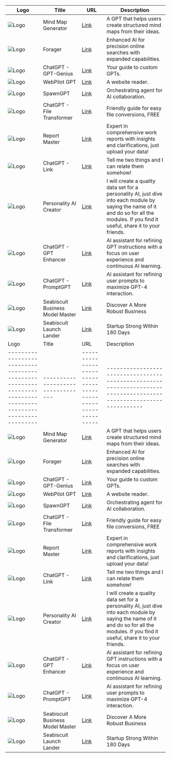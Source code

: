 | Logo                                                                                                         | Title                             | URL                                                          | Description                                                                                                       |
| ------------------------------------------------------------------------------------------------------------ | --------------------------------- | ------------------------------------------------------------ | ----------------------------------------------------------------------------------------------------------------- |
| ![Logo](https://files.oaiusercontent.com/file-IQxBqpaTqox6nCS1VMILQjRX?se=2123-10-23T11%3A09%3A00Z&sp=r&sv=2021-08-06&sr=b&rscc=max-age%3D31536000%2C%20immutable&rscd=attachment%3B%20filename%3D20231116-100128.jpg&sig=Y1%2BZu5/6x1RF929lXuVHu0RcsPjlJS9JyUoX52aOz%2BM%3D) | Mind Map Generator                | [Link](https://chat.openai.com/g/g-XpOL64iRH-mind-map-generator) | A GPT that helps users create structured mind maps from their ideas.                                             |
| ![Logo](https://files.oaiusercontent.com/file-VzoNkrjhiqUxn2mGsYktu4ep?se=2123-10-19T14%3A12%3A21Z&sp=r&sv=2021-08-06&sr=b&rscc=max-age%3D31536000%2C%20immutable&rscd=attachment%3B%20filename%3D0e01c800-b460-47af-abc9-becdd55d838b.png&sig=qSidDnLKvyDuQ%2B%2B2qHod8drxKMQ9AD9GJpZT5P1D298%3D)      | Forager                           | [Link](https://chat.openai.com/g/g-yMn1RH7Rt-forager)         | Enhanced AI for precision online searches with expanded capabilities.                                           |
| ![Logo](https://files.oaiusercontent.com/file-5OleGm3v3wwfji9rAw0wGcu7?se=2123-10-17T05%3A08%3A19Z&sp=r&sv=2021-08-06&sr=b&rscc=max-age%3D31536000%2C%20immutable&rscd=attachment%3B%20filename%3D9644b1d8-5076-42c7-baca-38a4f2450d56.png&sig=uyIPt/VzOxHIqIFWMoWXo%2Bt%2B4eEhu0xNVZ%2BeiKPqQqA%3D) | ChatGPT - GPT-Genius              | [Link](https://chat.openai.com/g/g-2z2mDEeZ2-gpt-genius)    | Your guide to custom GPTs.                                                                                       |
| ![Logo](https://files.oaiusercontent.com/file-EtMIyywb1kca8KcaZZpVvZXv?se=2123-10-23T19%3A56%3A11Z&sp=r&sv=2021-08-06&sr=b&rscc=max-age%3D31536000%2C%20immutable&rscd=attachment%3B%20filename%3DDALL%25C2%25B7E%25202023-11-15%252021.57.25%2520-%2520An%2520image%2520of%2520a%2520wizard%2520in%2520a%2520dark%2520blue%2520robe%2520with%2520silver%2520star%2520patterns%252C%2520standing%2520on%2520a%2520podium%252C%2520conducting%2520a%2520futuristic%2520orchestra%2520with%2520holographic%2520instrumen.png&sig=tyzB5yqkhQROmqWp%2BuHlXRfXlCClHy%2BMbe/HJd31KpY%3D)  | WebPilot GPT                     | [Link](https://chat.openai.com/g/g-ATOVBEOSz-webpilot-gpt)   | A website reader.                                                                                                 |
| ![Logo](https://images.spr.so/cdn-cgi/imagedelivery/j42No7y-dcokJuNgXeA0ig/9b6f80e0-3f14-4f11-a272-40498c76da6c/chatgpt-share-og.49cbbffe/w=3840,quality=80)          | SpawnGPT                          | [Link](https://chat.openai.com/g/g-XdTwXQ9R6-spawngpt)      | Orchestrating agent for AI collaboration.                                                                         |
| ![Logo](https://files.oaiusercontent.com/file-ZuuGfSnvZG8xQhoeCKo15nXq?se=2123-10-17T22%3A52%3A59Z&sp=r&sv=2021-08-06&sr=b&rscc=max-age%3D31536000%2C%20immutable&rscd=attachment%3B%20filename%3D8228cadf-68a1-489f-9278-7767d5915e6e.png&sig=r0cRC%2BW/WG0eZ28j%2B50PanNn1MiWqeZ05cMK3cqd104%3D)       | ChatGPT - File Transformer        | [Link](https://chat.openai.com/g/g-2DxXCnuoX-file-transformer) | Friendly guide for easy file conversions, FREE                                                                   |
| ![Logo](https://files.oaiusercontent.com/file-UnCav3wqpAqpR3Tc4XxhYWDQ?se=2123-10-22T15%3A40%3A12Z&sp=r&sv=2021-08-06&sr=b&rscc=max-age%3D31536000%2C%20immutable&rscd=attachment%3B%20filename%3D838f8d4d-9b96-42dd-9d72-f1f772e90844.png&sig=Ss7muyliqNHZm4/Wu6bVK/J100UaMZQAyaY/x89Fm1w%3D)  | Report Master                      | [Link](https://chat.openai.com/g/g-Lfbhj73Ee-report-master) | Expert in comprehensive work reports with insights and clarifications, just upload your data!                   |
| ![Logo](https://files.oaiusercontent.com/file-H6pkFBUK0YXxByxQfK7eCain?se=2123-10-20T07%3A50%3A27Z&sp=r&sv=2021-08-06&sr=b&rscc=max-age%3D31536000%2C%20immutable&rscd=attachment%3B%20filename%3Db351c50b-d631-404c-86cd-45656e1dfb25.png&sig=XndGRPBS27cEZfW0VL/PRv9GrCBH4jPMvUIJZLUfuDk%3D)           | ChatGPT - Link                    | [Link](https://chat.openai.com/g/g-3bxChvw71-link)           | Tell me two things and I can relate them somehow!                                                                 |
| ![Logo](https://files.oaiusercontent.com/file-190aAMwKUVL9GWk9o3PdRsVk?se=2123-10-20T00%3A02%3A18Z&sp=r&sv=2021-08-06&sr=b&rscc=max-age%3D31536000%2C%20immutable&rscd=attachment%3B%20filename%3Df3cbe216-bfe9-4935-ac56-5f25bd97880a.png&sig=A4/asqSg9SJAtHwJKkplTxuuFK4H142Fq6DHLTuP51Y%3D)  | Personality AI Creator             | [Link](https://chat.openai.com/g/g-5Py8sPmwG-personality-ai-creator) | I will create a quality data set for a personality AI, just dive into each module by saying the name of it and do so for all the modules. If you find it useful, share it to your friends. |
| ![Logo](https://files.oaiusercontent.com/file-elCzS6VmAH0713NT3LzccGud?se=2123-10-19T00%3A46%3A11Z&sp=r&sv=2021-08-06&sr=b&rscc=max-age%3D31536000%2C%20immutable&rscd=attachment%3B%20filename%3Dca19c20e-5102-405c-acc2-29caa6ebe2c8.png&sig=sjaA1ZOchl1Okzk17vaOYmHVHwxDX3uXT524z6nY6eI%3D) | ChatGPT - GPT Enhancer            | [Link](https://chat.openai.com/g/g-fQ6GAANfi-gpt-enhancer)    | AI assistant for refining GPT instructions with a focus on user experience and continuous AI learning.         |
| ![Logo](https://files.oaiusercontent.com/file-aukF4Rae9T7YVOy5Px46QZhI?se=2123-10-17T10%3A44%3A20Z&sp=r&sv=2021-08-06&sr=b&rscc=max-age%3D31536000%2C%20immutable&rscd=attachment%3B%20filename%3D2c2cc951-b044-4013-90af-6449f3fc49f7.png&sig=fikeuIqnuiLOI0d1Qjt09PKMOV%2BJ//zbQKF%2BEeJ5yDw%3D) | ChatGPT - PromptGPT               | [Link](https://chat.openai.com/g/g-p0jlP3Tcq-promptgpt)      | AI assistant for refining user prompts to maximize GPT-4 interaction.                                             |
| ![Logo](https://files.oaiusercontent.com/file-2ddaEiTNEpXY8mWU4PwXRDmS?se=2123-10-17T18%3A05%3A02Z&sp=r&sv=2021-08-06&sr=b&rscc=max-age%3D31536000%2C%20immutable&rscd=attachment%3B%20filename%3Da8ba3c4e-e0a1-47c2-8a65-f6375620cde0.png&sig=iCJj7N6asByCunuECAksbxxc2sSM7ea3RriXaiE0caI%3D)  | Seabiscuit Business Model Master  | [Link](https://chat.openai.com/g/g-nsTplEvN8-seabiscuit-business-model-master) | Discover A More Robust Business                                                                                  |
| ![Logo](https://files.oaiusercontent.com/file-Xxuh6lc50uAIWd9d6TaEJqmO?se=2123-10-18T09%3A13%3A02Z&sp=r&sv=2021-08-06&sr=b&rscc=max-age%3D31536000%2C%20immutable&rscd=attachment%3B%20filename%3Dbdd1d6c1-d088-43f3-b755-132d69ef683b.png&sig=ZlMrOHx7lTpXXlvWy2W0jDtBVdTbBzAxawUOW9esNr8%3D)  | Seabiscuit Launch Lander           | [Link](https://chat.openai.com/g/g-t2p04OE3K-seabiscuit-launch-lander) | Startup Strong Within 180 Days                                                                                   |
| Logo                                                                                                         | Title                             | URL                                                          | Description                                                                                                       |
| ------------------------------------------------------------------------------------------------------------ | --------------------------------- | ------------------------------------------------------------ | ----------------------------------------------------------------------------------------------------------------- |
| ![Logo](https://files.oaiusercontent.com/file-IQxBqpaTqox6nCS1VMILQjRX?se=2123-10-23T11%3A09%3A00Z&sp=r&sv=2021-08-06&sr=b&rscc=max-age%3D31536000%2C%20immutable&rscd=attachment%3B%20filename%3D20231116-100128.jpg&sig=Y1%2BZu5/6x1RF929lXuVHu0RcsPjlJS9JyUoX52aOz%2BM%3D) | Mind Map Generator                | [Link](https://chat.openai.com/g/g-XpOL64iRH-mind-map-generator) | A GPT that helps users create structured mind maps from their ideas.                                             |
| ![Logo](https://files.oaiusercontent.com/file-VzoNkrjhiqUxn2mGsYktu4ep?se=2123-10-19T14%3A12%3A21Z&sp=r&sv=2021-08-06&sr=b&rscc=max-age%3D31536000%2C%20immutable&rscd=attachment%3B%20filename%3D0e01c800-b460-47af-abc9-becdd55d838b.png&sig=qSidDnLKvyDuQ%2B%2B2qHod8drxKMQ9AD9GJpZT5P1D298%3D)      | Forager                           | [Link](https://chat.openai.com/g/g-yMn1RH7Rt-forager)         | Enhanced AI for precision online searches with expanded capabilities.                                           |
| ![Logo](https://files.oaiusercontent.com/file-5OleGm3v3wwfji9rAw0wGcu7?se=2123-10-17T05%3A08%3A19Z&sp=r&sv=2021-08-06&sr=b&rscc=max-age%3D31536000%2C%20immutable&rscd=attachment%3B%20filename%3D9644b1d8-5076-42c7-baca-38a4f2450d56.png&sig=uyIPt/VzOxHIqIFWMoWXo%2Bt%2B4eEhu0xNVZ%2BeiKPqQqA%3D) | ChatGPT - GPT-Genius              | [Link](https://chat.openai.com/g/g-2z2mDEeZ2-gpt-genius)    | Your guide to custom GPTs.                                                                                       |
| ![Logo](https://files.oaiusercontent.com/file-EtMIyywb1kca8KcaZZpVvZXv?se=2123-10-23T19%3A56%3A11Z&sp=r&sv=2021-08-06&sr=b&rscc=max-age%3D31536000%2C%20immutable&rscd=attachment%3B%20filename%3DDALL%25C2%25B7E%25202023-11-15%252021.57.25%2520-%2520An%2520image%2520of%2520a%2520wizard%2520in%2520a%2520dark%2520blue%2520robe%2520with%2520silver%2520star%2520patterns%252C%2520standing%2520on%2520a%2520podium%252C%2520conducting%2520a%2520futuristic%2520orchestra%2520with%2520holographic%2520instrumen.png&sig=tyzB5yqkhQROmqWp%2BuHlXRfXlCClHy%2BMbe/HJd31KpY%3D)  | WebPilot GPT                     | [Link](https://chat.openai.com/g/g-ATOVBEOSz-webpilot-gpt)   | A website reader.                                                                                                 |
| ![Logo](https://images.spr.so/cdn-cgi/imagedelivery/j42No7y-dcokJuNgXeA0ig/9b6f80e0-3f14-4f11-a272-40498c76da6c/chatgpt-share-og.49cbbffe/w=3840,quality=80)          | SpawnGPT                          | [Link](https://chat.openai.com/g/g-XdTwXQ9R6-spawngpt)      | Orchestrating agent for AI collaboration.                                                                         |
| ![Logo](https://files.oaiusercontent.com/file-ZuuGfSnvZG8xQhoeCKo15nXq?se=2123-10-17T22%3A52%3A59Z&sp=r&sv=2021-08-06&sr=b&rscc=max-age%3D31536000%2C%20immutable&rscd=attachment%3B%20filename%3D8228cadf-68a1-489f-9278-7767d5915e6e.png&sig=r0cRC%2BW/WG0eZ28j%2B50PanNn1MiWqeZ05cMK3cqd104%3D)       | ChatGPT - File Transformer        | [Link](https://chat.openai.com/g/g-2DxXCnuoX-file-transformer) | Friendly guide for easy file conversions, FREE                                                                   |
| ![Logo](https://files.oaiusercontent.com/file-UnCav3wqpAqpR3Tc4XxhYWDQ?se=2123-10-22T15%3A40%3A12Z&sp=r&sv=2021-08-06&sr=b&rscc=max-age%3D31536000%2C%20immutable&rscd=attachment%3B%20filename%3D838f8d4d-9b96-42dd-9d72-f1f772e90844.png&sig=Ss7muyliqNHZm4/Wu6bVK/J100UaMZQAyaY/x89Fm1w%3D)  | Report Master                      | [Link](https://chat.openai.com/g/g-Lfbhj73Ee-report-master) | Expert in comprehensive work reports with insights and clarifications, just upload your data!                   |
| ![Logo](https://files.oaiusercontent.com/file-H6pkFBUK0YXxByxQfK7eCain?se=2123-10-20T07%3A50%3A27Z&sp=r&sv=2021-08-06&sr=b&rscc=max-age%3D31536000%2C%20immutable&rscd=attachment%3B%20filename%3Db351c50b-d631-404c-86cd-45656e1dfb25.png&sig=XndGRPBS27cEZfW0VL/PRv9GrCBH4jPMvUIJZLUfuDk%3D)        | ChatGPT - Link                    | [Link](https://chat.openai.com/g/g-3bxChvw71-link)           | Tell me two things and I can relate them somehow!                                                                 |
| ![Logo](https://files.oaiusercontent.com/file-190aAMwKUVL9GWk9o3PdRsVk?se=2123-10-20T00%3A02%3A18Z&sp=r&sv=2021-08-06&sr=b&rscc=max-age%3D31536000%2C%20immutable&rscd=attachment%3B%20filename%3Df3cbe216-bfe9-4935-ac56-5f25bd97880a.png&sig=A4/asqSg9SJAtHwJKkplTxuuFK4H142Fq6DHLTuP51Y%3D) | Personality AI Creator             | [Link](https://chat.openai.com/g/g-5Py8sPmwG-personality-ai-creator) | I will create a quality data set for a personality AI, just dive into each module by saying the name of it and do so for all the modules. If you find it useful, share it to your friends. |
| ![Logo](https://files.oaiusercontent.com/file-elCzS6VmAH0713NT3LzccGud?se=2123-10-19T00%3A46%3A11Z&sp=r&sv=2021-08-06&sr=b&rscc=max-age%3D31536000%2C%20immutable&rscd=attachment%3B%20filename%3Dca19c20e-5102-405c-acc2-29caa6ebe2c8.png&sig=sjaA1ZOchl1Okzk17vaOYmHVHwxDX3uXT524z6nY6eI%3D)  | ChatGPT - GPT Enhancer            | [Link](https://chat.openai.com/g/g-fQ6GAANfi-gpt-enhancer)    | AI assistant for refining GPT instructions with a focus on user experience and continuous AI learning.         |
| ![Logo](https://files.oaiusercontent.com/file-aukF4Rae9T7YVOy5Px46QZhI?se=2123-10-17T10%3A44%3A20Z&sp=r&sv=2021-08-06&sr=b&rscc=max-age%3D31536000%2C%20immutable&rscd=attachment%3B%20filename%3D2c2cc951-b044-4013-90af-6449f3fc49f7.png&sig=fikeuIqnuiLOI0d1Qjt09PKMOV%2BJ//zbQKF%2BEeJ5yDw%3D) | ChatGPT - PromptGPT               | [Link](https://chat.openai.com/g/g-p0jlP3Tcq-promptgpt)      | AI assistant for refining user prompts to maximize GPT-4 interaction.                                             |
| ![Logo](https://files.oaiusercontent.com/file-2ddaEiTNEpXY8mWU4PwXRDmS?se=2123-10-17T18%3A05%3A02Z&sp=r&sv=2021-08-06&sr=b&rscc=max-age%3D31536000%2C%20immutable&rscd=attachment%3B%20filename%3Da8ba3c4e-e0a1-47c2-8a65-f6375620cde0.png&sig=iCJj7N6asByCunuECAksbxxc2sSM7ea3RriXaiE0caI%3D)  | Seabiscuit Business Model Master  | [Link](https://chat.openai.com/g/g-nsTplEvN8-seabiscuit-business-model-master) | Discover A More Robust Business                                                                                  |
| ![Logo](https://files.oaiusercontent.com/file-Xxuh6lc50uAIWd9d6TaEJqmO?se=2123-10-18T09%3A13%3A02Z&sp=r&sv=2021-08-06&sr=b&rscc=max-age%3D31536000%2C%20immutable&rscd=attachment%3B%20filename%3Dbdd1d6c1-d088-43f3-b755-132d69ef683b.png&sig=ZlMrOHx7lTpXXlvWy2W0jDtBVdTbBzAxawUOW9esNr8%3D)  | Seabiscuit Launch Lander           | [Link](https://chat.openai.com/g/g-t2p04OE3K-seabiscuit-launch-lander) | Startup Strong Within 180 Days                                                                                   |

